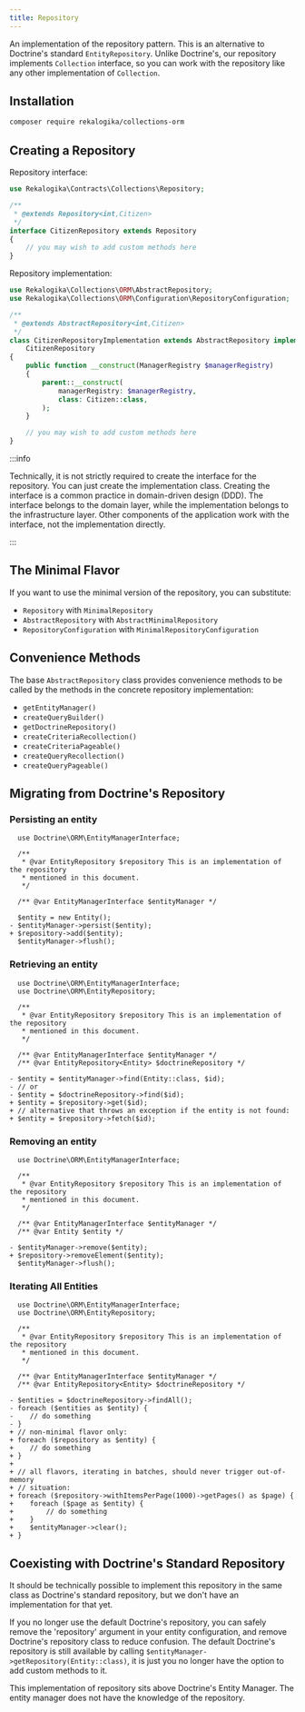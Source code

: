 ```yaml
---
title: Repository
---
```


An implementation of the repository pattern. This is an alternative to
Doctrine's standard `EntityRepository`. Unlike Doctrine's, our repository
implements `Collection` interface, so you can work with the repository like any
other implementation of `Collection`.

## Installation

```bash
composer require rekalogika/collections-orm
```

## Creating a Repository

Repository interface:

```php
use Rekalogika\Contracts\Collections\Repository;

/**
 * @extends Repository<int,Citizen>
 */
interface CitizenRepository extends Repository
{
    // you may wish to add custom methods here
}
```

Repository implementation:

```php
use Rekalogika\Collections\ORM\AbstractRepository;
use Rekalogika\Collections\ORM\Configuration\RepositoryConfiguration;

/**
 * @extends AbstractRepository<int,Citizen>
 */
class CitizenRepositoryImplementation extends AbstractRepository implements
    CitizenRepository
{
    public function __construct(ManagerRegistry $managerRegistry)
    {
        parent::__construct(
            managerRegistry: $managerRegistry,
            class: Citizen::class,
        );
    }

    // you may wish to add custom methods here
}
```

:::info

Technically, it is not strictly required to create the interface for the
repository. You can just create the implementation class. Creating the interface
is a common practice in domain-driven design (DDD). The interface belongs to the
domain layer, while the implementation belongs to the infrastructure layer.
Other components of the application work with the interface, not the
implementation directly.

:::

## The Minimal Flavor

If you want to use the minimal version of the repository, you can substitute:

* `Repository` with `MinimalRepository`
* `AbstractRepository` with `AbstractMinimalRepository`
* `RepositoryConfiguration` with `MinimalRepositoryConfiguration`

## Convenience Methods

The base `AbstractRepository` class provides convenience methods to be called by
the methods in the concrete repository implementation:

* `getEntityManager()`
* `createQueryBuilder()`
* `getDoctrineRepository()`
* `createCriteriaRecollection()`
* `createCriteriaPageable()`
* `createQueryRecollection()`
* `createQueryPageable()`

## Migrating from Doctrine's Repository

### Persisting an entity

```diff-php
  use Doctrine\ORM\EntityManagerInterface;
  
  /**
   * @var EntityRepository $repository This is an implementation of the repository
   * mentioned in this document.
   */
  
  /** @var EntityManagerInterface $entityManager */
  
  $entity = new Entity();
- $entityManager->persist($entity);
+ $repository->add($entity);
  $entityManager->flush();
```

### Retrieving an entity

```diff-php
  use Doctrine\ORM\EntityManagerInterface;
  use Doctrine\ORM\EntityRepository;
  
  /**
   * @var EntityRepository $repository This is an implementation of the repository
   * mentioned in this document.
   */

  /** @var EntityManagerInterface $entityManager */
  /** @var EntityRepository<Entity> $doctrineRepository */

- $entity = $entityManager->find(Entity::class, $id);
- // or
- $entity = $doctrineRepository->find($id);
+ $entity = $repository->get($id);
+ // alternative that throws an exception if the entity is not found:
+ $entity = $repository->fetch($id);
```

### Removing an entity

```diff-php
  use Doctrine\ORM\EntityManagerInterface;
  
  /**
   * @var EntityRepository $repository This is an implementation of the repository
   * mentioned in this document.
   */
  
  /** @var EntityManagerInterface $entityManager */
  /** @var Entity $entity */

- $entityManager->remove($entity);
+ $repository->removeElement($entity);
  $entityManager->flush();
```

### Iterating All Entities

```diff-php
  use Doctrine\ORM\EntityManagerInterface;
  use Doctrine\ORM\EntityRepository;
  
  /**
   * @var EntityRepository $repository This is an implementation of the repository
   * mentioned in this document.
   */
  
  /** @var EntityManagerInterface $entityManager */
  /** @var EntityRepository<Entity> $doctrineRepository */

- $entities = $doctrineRepository->findAll();
- foreach ($entities as $entity) {
-    // do something
- }
+ // non-minimal flavor only:
+ foreach ($repository as $entity) {
+    // do something
+ }
+
+ // all flavors, iterating in batches, should never trigger out-of-memory
+ // situation:
+ foreach ($repository->withItemsPerPage(1000)->getPages() as $page) {
+    foreach ($page as $entity) {
+        // do something
+    }
+    $entityManager->clear();
+ }
```

## Coexisting with Doctrine's Standard Repository

It should be technically possible to implement this repository in the same class
as Doctrine's standard repository, but we don't have an implementation for that
yet.

If you no longer use the default Doctrine's repository, you can safely remove
the 'repository' argument in your entity configuration, and remove Doctrine's
repository class to reduce confusion. The default Doctrine's repository is still
available by calling `$entityManager->getRepository(Entity::class)`, it is just
you no longer have the option to add custom methods to it.

This implementation of repository sits above Doctrine's Entity Manager. The
entity manager does not have the knowledge of the repository.
